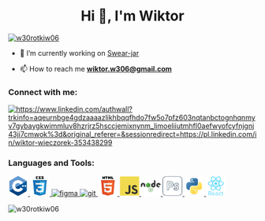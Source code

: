 <h1 align="center">Hi 👋, I'm Wiktor</h1>
<p align="left"> <a href="https://github.com/ryo-ma/github-profile-trophy"><img src="https://github-profile-trophy.vercel.app/?username=w30rotkiw06" alt="w30rotkiw06" /></a> </p>

- 🔭 I’m currently working on [Swear-jar](https://github.com/W30Rotkiw06/swear-jar)

- 📫 How to reach me **wiktor.w306@gmail.com**

<h3 align="left">Connect with me:</h3>
<p align="left">
<a href="https://linkedin.com/in/https://www.linkedin.com/authwall?trkinfo=aqeurnbge4gdzaaaazlikhbqqfhdo7fw5o7pfz603nqtanbctognhqnmyv7gybaygkwimmluv8hzrjrz5hsccjemixnynm_limoeliiutmhfl0aefwyofcyfnjgnj43ji7cmwok%3d&original_referer=&sessionredirect=https://pl.linkedin.com/in/wiktor-wieczorek-353438299" target="blank"><img align="center" src="https://raw.githubusercontent.com/rahuldkjain/github-profile-readme-generator/master/src/images/icons/Social/linked-in-alt.svg" alt="https://www.linkedin.com/authwall?trkinfo=aqeurnbge4gdzaaaazlikhbqqfhdo7fw5o7pfz603nqtanbctognhqnmyv7gybaygkwimmluv8hzrjrz5hsccjemixnynm_limoeliiutmhfl0aefwyofcyfnjgnj43ji7cmwok%3d&original_referer=&sessionredirect=https://pl.linkedin.com/in/wiktor-wieczorek-353438299" height="30" width="40" /></a>
</p>

<h3 align="left">Languages and Tools:</h3>
<p align="left"> <a href="https://www.w3schools.com/cpp/" target="_blank" rel="noreferrer"> <img src="https://raw.githubusercontent.com/devicons/devicon/master/icons/cplusplus/cplusplus-original.svg" alt="cplusplus" width="40" height="40"/> </a> <a href="https://www.w3schools.com/css/" target="_blank" rel="noreferrer"> <img src="https://raw.githubusercontent.com/devicons/devicon/master/icons/css3/css3-original-wordmark.svg" alt="css3" width="40" height="40"/> </a> <a href="https://www.figma.com/" target="_blank" rel="noreferrer"> <img src="https://www.vectorlogo.zone/logos/figma/figma-icon.svg" alt="figma" width="40" height="40"/> </a> <a href="https://git-scm.com/" target="_blank" rel="noreferrer"> <img src="https://www.vectorlogo.zone/logos/git-scm/git-scm-icon.svg" alt="git" width="40" height="40"/> </a> <a href="https://www.w3.org/html/" target="_blank" rel="noreferrer"> <img src="https://raw.githubusercontent.com/devicons/devicon/master/icons/html5/html5-original-wordmark.svg" alt="html5" width="40" height="40"/> </a> <a href="https://developer.mozilla.org/en-US/docs/Web/JavaScript" target="_blank" rel="noreferrer"> <img src="https://raw.githubusercontent.com/devicons/devicon/master/icons/javascript/javascript-original.svg" alt="javascript" width="40" height="40"/> </a> <a href="https://nodejs.org" target="_blank" rel="noreferrer"> <img src="https://raw.githubusercontent.com/devicons/devicon/master/icons/nodejs/nodejs-original-wordmark.svg" alt="nodejs" width="40" height="40"/> </a> <a href="https://www.photoshop.com/en" target="_blank" rel="noreferrer"> <img src="https://raw.githubusercontent.com/devicons/devicon/master/icons/photoshop/photoshop-line.svg" alt="photoshop" width="40" height="40"/> </a> <a href="https://www.python.org" target="_blank" rel="noreferrer"> <img src="https://raw.githubusercontent.com/devicons/devicon/master/icons/python/python-original.svg" alt="python" width="40" height="40"/> </a> <a href="https://reactjs.org/" target="_blank" rel="noreferrer"> <img src="https://raw.githubusercontent.com/devicons/devicon/master/icons/react/react-original-wordmark.svg" alt="react" width="40" height="40"/> </a> </p>

<p><img align="center" src="https://github-readme-stats.vercel.app/api/top-langs?username=w30rotkiw06&show_icons=true&locale=en&layout=compact" alt="w30rotkiw06" /></p>

